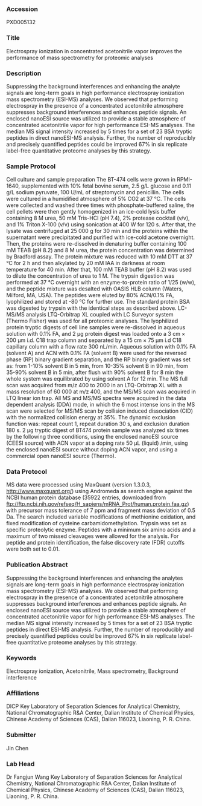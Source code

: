 ### Accession
PXD005132

### Title
Electrospray ionization in concentrated acetonitrile vapor improves the performance of mass spectrometry for proteomic analyses

### Description
Suppressing the background interferences and enhancing the analyte signals are long-term goals in high performance electrospray ionization mass spectrometry (ESI-MS) analyses. We observed that performing electrospray in the presence of a concentrated acetonitrile atmosphere suppresses background interferences and enhances peptide signals. An enclosed nanoESI source was utilized to provide a stable atmosphere of concentrated acetonitrile vapor for high performance ESI-MS analyses. The median MS signal intensity increased by 5 times for a set of 23 BSA tryptic peptides in direct nanoESI-MS analysis. Further, the number of reproducibly and precisely quantified peptides could be improved 67% in six replicate label-free quantitative proteome analyses by this strategy.

### Sample Protocol
Cell culture and sample preparation  The BT-474 cells were grown in RPMI-1640, supplemented with 10% fetal bovine serum, 2.5 g/L glucose and 0.11 g/L sodium pyruvate, 100 U/mL of streptomycin and penicillin. The cells were cultured in a humidified atmosphere of 5% CO2 at 37 °C. The cells were collected and washed three times with phosphate-buffered saline, the cell pellets were then gently homogenized in an ice-cold lysis buffer containing 8 M urea, 50 mM Tris-HCl (pH 7.4), 2% protease cocktail (v/v), and 1% Triton X-100 (v/v) using sonication at 400 W for 120 s. After that, the lysate was centrifuged at 25 000 g for 30 min and the proteins within the supernatant were precipitated and purified with ice-cold acetone overnight. Then, the proteins were re-dissolved in denaturing buffer containing 100 mM TEAB (pH 8.2) and 8 M urea, the protein concentration was determined by Bradford assay.  The protein mixture was reduced with 10 mM DTT at 37 °C for 2 h and then alkylated by 20 mM IAA in darkness at room temperature for 40 min. After that, 100 mM TEAB buffer (pH 8.2) was used to dilute the concentration of urea to 1 M. The trypsin digestion was performed at 37 °C overnight with an enzyme-to-protein ratio of 1/25 (w/w), and the peptide mixture was desalted with OASIS HLB column (Waters, Milford, MA, USA). The peptides were eluted by 80% ACN/0.1% FA, lyophilized and stored at -80 °C for further use. The standard protein BSA was digested by trypsin with the identical steps as described above. LC-MS/MS analysis  LTQ-Orbitrap XL coupled with LC Surveyor system (Thermo Fisher) was used for all proteomic analyses. The lyophilized protein tryptic digests of cell line samples were re-dissolved in aqueous solution with 0.1% FA, and 2 µg protein digest was loaded onto a 3 cm × 200 µm i.d. C18 trap column and separated by a 15 cm × 75 µm i.d C18 capillary column with a flow rate 300 nL/min. Aqueous solution with 0.1% FA (solvent A) and ACN with 0.1% FA (solvent B) were used for the reversed phase (RP) binary gradient separation, and the RP binary gradient was set as: from 1-10% solvent B in 5 min, from 10-35% solvent B in 90 min, from 35-90% solvent B in 5 min, after flush with 90% solvent B for 8 min the whole system was equilibrated by using solvent A for 12 min. The MS full scan was acquired from m/z 400 to 2000 in an LTQ-Orbitrap XL with a mass resolution of 60 000 at m/z 400, and the MS/MS scan was acquired in LTQ linear ion trap. All MS and MS/MS spectra were acquired in the data dependent analysis (DDA) mode, in which the 6 most intense ions in the MS scan were selected for MS/MS scan by collision induced dissociation (CID) with the normalized collision energy at 35%. The dynamic exclusion function was: repeat count 1, repeat duration 30 s, and exclusion duration 180 s. 2 µg tryptic digest of BT474 protein sample was analyzed six times by the following three conditions, using the enclosed nanoESI source (CEESI source) with ACN vapor at a doping rate 50 μL (liquid) /min, using the enclosed nanoESI source without doping ACN vapor, and using a commercial open nanoESI source (Thermo).

### Data Protocol
MS data were processed using MaxQuant (version 1.3.0.3, http://www.maxquant.org/) using Andromeda as search engine against the NCBI human protein database (35922 entries, downloaded from ftp://ftp.ncbi.nih.gov/refseq/H_sapiens/mRNA_Prot/human.protein.faa.gz) with precursor mass tolerance of 7 ppm and fragment mass deviation of 0.5 Da. The search included variable modifications of methionine oxidation, and fixed modification of cysteine carbamidomethylation. Trypsin was set as specific proteolytic enzyme. Peptides with a minimum six amino acids and a maximum of two missed cleavages were allowed for the analysis. For peptide and protein identification, the false discovery rate (FDR) cutoffs were both set to 0.01.

### Publication Abstract
Suppressing the background interferences and enhancing the analytes signals are long-term goals in high performance electrospray ionization mass spectrometry (ESI-MS) analyses. We observed that performing electrospray in the presence of a concentrated acetonitrile atmosphere suppresses background interferences and enhances peptide signals. An enclosed nanoESI source was utilized to provide a stable atmosphere of concentrated acetonitrile vapor for high performance ESI-MS analyses. The median MS signal intensity increased by 5 times for a set of 23 BSA tryptic peptides in direct ESI-MS analysis. Further, the number of reproducibly and precisely quantified peptides could be improved 67% in six replicate label-free quantitative proteome analyses by this strategy.

### Keywords
Electrospray ionization, Acetonitrile, Mass spectrometry, Background interference

### Affiliations
DICP
Key Laboratory of Separation Sciences for Analytical Chemistry, National Chromatographic R&A Center, Dalian Institute of Chemical Physics, Chinese Academy of Sciences (CAS), Dalian 116023, Liaoning, P. R. China.

### Submitter
Jin Chen

### Lab Head
Dr Fangjun Wang
Key Laboratory of Separation Sciences for Analytical Chemistry, National Chromatographic R&A Center, Dalian Institute of Chemical Physics, Chinese Academy of Sciences (CAS), Dalian 116023, Liaoning, P. R. China.


